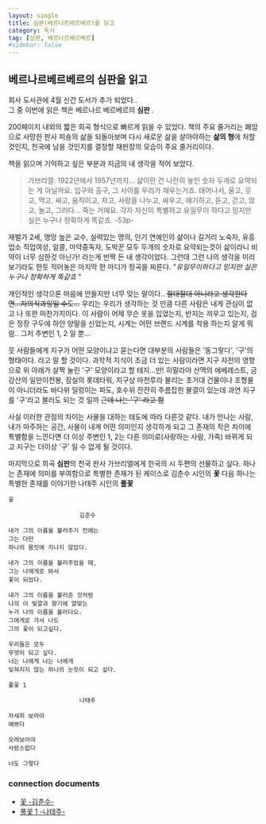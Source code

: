 ```yaml
---
layout: single
title: 심판(베르나르베르베르)를 읽고 
category: 독서
tag: [심판, 베르나르베르베르]
#sidebar: false
---
```


## 베르나르베르베르의 **심판**을 읽고   

회사 도서관에 4월 신간 도서가 추가 되었다..   
그 중 이번에 읽은 책은 베르나르 베르베르의 **심판** .

200페이지 내외의 짧은 희곡 형식으로 빠르게 읽을 수 있었다.
책의 주요 줄거리는 폐암으로 사망한 판사 피숑의 삶을 되돌아보며 다시 새로운 삶을 살아야하는 **삶의 형**에 처할 것인지, 천국에 남을 것인지를 결정할 재판장의 모습이 주요 줄거리이다.

책을 읽으며 기억하고 싶은 부분과 지금의 내 생각을 적어 보았다.

> 가브리엘: 1922년에서 1957년까지... 삶이란 건 나란히 놓인 숫자 두개로 요약되는 게 아닐까요. 입구와 출구, 그 사이를 우리가 채우는거죠. 태어나서, 울고, 웃고, 먹고, 싸고, 움직이고, 자고, 사랑을 나누고, 싸우고, 얘기하고, 듣고, 걷고, 앉고, 놀고, 그러다... 죽는 거예요. 각자 자신이 특별하고 유일무이 하다고 믿지만 실은 누구나 정확하게 똑같죠. -53p-

재벌가 2세, 명망 높은 교수, 실력있는 명의, 인기 연예인의 삶이나 길거리 노숙자, 유흥업소 직업여성, 알콜, 마약중독자, 도박꾼 모두 두개의 숫자로 요약되는것이 삶이라니 비약이 너무 심한것 아닌가! 라는게 반짝 든 내 생각이었다.
그런데 그런 나의 생각을 미리보기라도 한듯 적어놓은 마지막 한 마디가 정곡을 찌른다. "*유일무이하다고 믿지만 실은 누구나 정확하게 똑같죠* " 

개인적인 생각으론 마음에 안들지만 너무 맞는 말이다.. ~~절대절대 아니라고 생각한다면...자의식과잉일 수도...~~ 우리는 우리가 생각하는 것 만큼 다른 사람은 내게 관심이 없고 나 또한 마찬가지이다.  이 사람이 어제 무슨 옷을 입었는지, 반지는 끼우고 있는지, 검은 정장 구두에 하얀 양말을 신었는지, 시계는 어떤 브랜드 시계를 착용 하는지 알게 뭐람.. 그저 주변인 1, 2 일 뿐...

뭇 사람들에게 지구가 어떤 모양이냐고 묻는다면 대부분의 사람들은 '동그랗다', '구'의 형태이다. 라고 말 할 것이다. 과학적 지식이 조금 더 있는 사람이라면 지구 자전의 영향으로 위 아래가 살짝 눌린 '구' 모양이라고 할 테지...만! 히말라야 산맥의 에베레스트, 금강산의 일만이천봉, 잠실의 롯데타워, 지구상 마천루라 불리는 초거대 건물이나 조형물이 아니더라도 바다위 일렁이는 파도, 호수위 잔잔히 주름잡힌 물결이 있는데 과연 지구를 '구'라고 불러도 되는 것 일까 ~~근데 나는 '구' 라고 함~~

사실 이러한 관점의 차이는 사물을 대하는 태도에 따라 다른것 같다. 내가 만나는 사람, 내가 마주하는 공간, 사물이 내게 어떤 의미인지 생각하게 되고 그 존재의 작은 차이에 특별함을 느낀다면 더 이상 주변인 1, 2는 다른 의미로(사랑하는 사람, 가족) 바뀌게 되고 지구는 더이상 '구' 일 수 없게 될 것이다.

마지막으로 희곡 **심판**의 천국 판사 가브리엘에게 한국의 시 두편의 선물하고 싶다.
하나는 존재에 의미를 부여함으로 특별한 존재가 된 케이스로 김춘수 시인의 **꽃**
다음 하나는 특별한 존재를 이야기한 나태주 시인의 **풀꽃**

```
꽃

					김춘수

내가 그의 이름을 불러주기 전에는
그는 다만
하나의 몸짓에 지나지 않았다.

내가 그의 이름을 불러주었을 때,
그는 나에게로 와서
꽃이 되었다.

내가 그의 이름을 불러준 것처럼
나의 이 빛깔과 향기에 알맞는
누가 나의 이름을 불러다오.
그에게로 가서 나도
그의 꽃이 되고싶다.

우리들은 모두
무엇이 되고 싶다.
너는 나에게 나는 너에게
잊혀지지 않는 하나의 눈짓이 되고 싶다.
```

```
풀꽃 1

					나태주

자세히 보아야
예쁘다

오래보아야
사랑스럽다

너도 그렇다
```

### connection documents
- [꽃 -김춘수-]()
- [풀꽃 1 -나태주-]()
